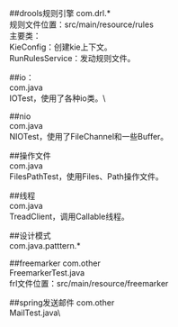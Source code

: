 
##drools规则引擎
	com.drl.*\
	规则文件位置：src/main/resource/rules\
	主要类：\
		KieConfig：创建kie上下文。\
		RunRulesService：发动规则文件。
		
##io：\
	com.java\
	IOTest，使用了各种io类。\

##nio\
	com.java\
	NIOTest，使用了FileChannel和一些Buffer。

##操作文件\
	com.java\
	FilesPathTest，使用Files、Path操作文件。
	
##线程\
	com.java\
	TreadClient，调用Callable线程。
	
##设计模式\
	com.java.patttern.*
	
##freemarker
	com.other\
	FreemarkerTest.java\
	frl文件位置：src/main/resource/freemarker

##spring发送邮件
	com.other\
	MailTest.java\
